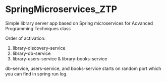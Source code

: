 # SpringMicroservices_ZTP
Simple library server app based on Spring microservices for Advanced Programming Techniques class

Order of activation:
1. library-discovery-service
2. library-db-service
3. library-users-service & library-books-service

db-service, users-service, and books-service starts on random port which you can find in spring run log.
